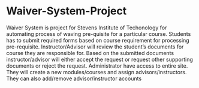 # Waiver-System-Project
Waiver System is project for Stevens Institute of Techonology for automating process of waving pre-quisite for a particular course. Students has to submit required forms based on course requirement for processing pre-requisite. Instructor/Advisor will review the student’s documents for course they are responsible for. Based on the submitted documents instructor/advisor will either accept the request or request other supporting documents or reject the request. Administrator have access to entire site. They will create a new modules/courses and assign advisors/instructors. They can also add/remove advisor/instructor accounts
